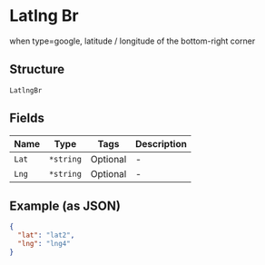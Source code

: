 
# Latlng Br

when type=google, latitude / longitude of the bottom-right corner

## Structure

`LatlngBr`

## Fields

| Name | Type | Tags | Description |
|  --- | --- | --- | --- |
| `Lat` | `*string` | Optional | - |
| `Lng` | `*string` | Optional | - |

## Example (as JSON)

```json
{
  "lat": "lat2",
  "lng": "lng4"
}
```

